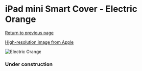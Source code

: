 # iPad mini Smart Cover - Electric Orange

[Return to previous page](/ipad_mini4)

[High-resolution image from Apple](https://store.storeimages.cdn-apple.com/8756/as-images.apple.com/is/MJM63?wid=4500&hei=4500&fmt=png)

<div style="width: 384px"><img src="/everyphone/MJM63.png" alt="Electric Orange"></div>

### Under construction
